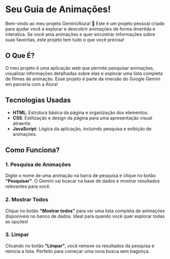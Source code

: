 # Seu Guia de Animações!

Bem-vindo ao meu projeto Gemini/Alura! 🌟 Este é um projeto pessoal criado para ajudar você a explorar e descobrir animações de forma divertida e interativa. Se você ama animações e quer encontrar informações sobre suas favoritas, este projeto tem tudo o que você precisa!

## O Que É?

O meu projeto é uma aplicação web que permite pesquisar animações, visualizar informações detalhadas sobre elas e explorar uma lista completa de filmes de animação. Esse projeto é parte da imersão do Google Gemini em parceria com a Alura!

## Tecnologias Usadas

- **HTML**: Estrutura básica da página e organização dos elementos.
- **CSS**: Estilização e design da página para uma apresentação visual atraente.
- **JavaScript**: Lógica da aplicação, incluindo pesquisa e exibição de animações.

## Como Funciona?

### 1. Pesquisa de Animações

Digite o nome de uma animação na barra de pesquisa e clique no botão **"Pesquisar"**. O Gemini vai buscar na base de dados e mostrar resultados relevantes para você.

### 2. Mostrar Todos

Clique no botão **"Mostrar todos"** para ver uma lista completa de animações disponíveis no banco de dados. Ideal para quando você quer explorar todas as opções!

### 3. Limpar

Clicando no botão **"Limpar"**, você remove os resultados da pesquisa e reinicia a lista. Perfeito para começar uma nova busca sem bagunça.
